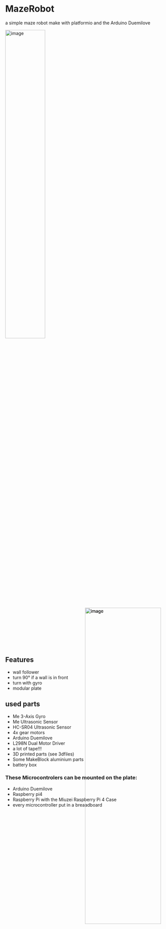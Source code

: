 # MazeRobot
a simple maze robot make with platformio and the Arduino Duemilove

<img src="https://github.com/Ztirom45/MazeRobot/blob/main/img/top.png" alt="image" width="50%" height="auto">
<img src="https://github.com/Ztirom45/MazeRobot/blob/main/img/front.png" alt="image" width="50%" height="auto" style="bottom: 0; right: 0; position: fixed">
<img src="https://github.com/Ztirom45/MazeRobot/blob/main/img/site.png" alt="image" width="50%" height="auto" style="bottom: 0; right: 0; position: fixed">


## Features

- wall follower
- turn 90° if a wall is in front
- turn with gyro
- modular plate

## used parts
- Me 3-Axis Gyro
- Me Ultrasonic Sensor
- HC-SR04 Ultrasonic Sensor
- 4x gear motors 
- Arduino Duemilove
- L298N Dual Motor Driver
- a lot of tape!!!
- 3D printed parts (see 3dfiles)
- Some MakeBlock aluminium parts
- battery box

### These Microcontrolers can be mounted on the plate:
- Arduino Duemilove
- Raspberry pi4
- Raspberry Pi with the Miuzei Raspberry Pi 4 Case
- every microcontroller put in a breaadboard

